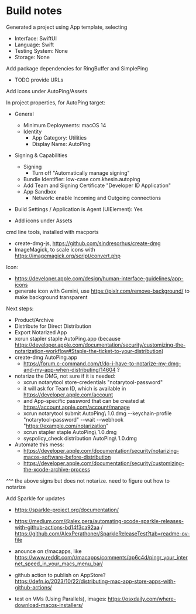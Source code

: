 # Build notes

Generated a project using App template, selecting
* Interface: SwiftUI
* Language: Swift
* Testing System: None
* Storage: None

Add package dependencies for RingBuffer and SimplePing
* TODO provide URLs

Add icons under AutoPing/Assets

In project properties, for AutoPing target:
* General
    * Minimum Deployments: macOS 14
  * Identity
    * App Category: Utilities
    * Display Name: AutoPing
* Signing & Capabilities
    * Signing
      * Turn off "Automatically manage signing"
    * Bundle Identifier: low-case com.khesin.autoping
    * Add Team and Signing Certificate "Developer ID Application"
  * App Sandbox
    * Network: enable Incoming and Outgoing connections
* Build Settings / Application is Agent (UIElement): Yes

* Add icons under Assets

cmd line tools, installed with macports
* create-dmg-js, https://github.com/sindresorhus/create-dmg
* ImageMagick, to scale icons with https://imagemagick.org/script/convert.php

Icon:
* https://developer.apple.com/design/human-interface-guidelines/app-icons
* generate icon with Gemini, use https://pixlr.com/remove-background/ to make background transparent

Next steps:
* Product/Archive
* Distribute for Direct Distribution
* Export Notarized App
* xcrun stapler staple AutoPing.app (because https://developer.apple.com/documentation/security/customizing-the-notarization-workflow#Staple-the-ticket-to-your-distribution)
* create-dmg AutoPing.app
  * https://forum.c-command.com/t/do-i-have-to-notarize-my-dmg-and-my-app-when-distributing/14604 ?
* notarize the DMG, not sure if it is needed:
  * xcrun notarytool store-credentials "notarytool-password"
  * it will ask for Team ID, which is available in https://developer.apple.com/account
  * and App-specific password that can be created at https://account.apple.com/account/manage
  * xcrun notarytool submit AutoPing\ 1.0.dmg --keychain-profile "notarytool-password" --wait --webhook "https://example.com/notarization"
  * xcrun stapler staple AutoPing\ 1.0.dmg
  * syspolicy_check distribution AutoPing\ 1.0.dmg
* Automate this mess:
  * https://developer.apple.com/documentation/security/notarizing-macos-software-before-distribution
  * https://developer.apple.com/documentation/security/customizing-the-xcode-archive-process

^^^ the above signs but does not notarize. need to figure out how to notarize

Add Sparkle for updates
* https://sparkle-project.org/documentation/
* https://medium.com/@alex.pera/automating-xcode-sparkle-releases-with-github-actions-bd14f3ca92aa / https://github.com/AlexPerathoner/SparkleReleaseTest?tab=readme-ov-file

* anounce on r/macapps, like https://www.reddit.com/r/macapps/comments/qp6c4d/pingr_your_internet_speed_in_your_macs_menu_bar/

* github action to publish on AppStore? https://defn.io/2023/10/22/distributing-mac-app-store-apps-with-github-actions/

* test on VMs (Using Parallels), images: https://osxdaily.com/where-download-macos-installers/
